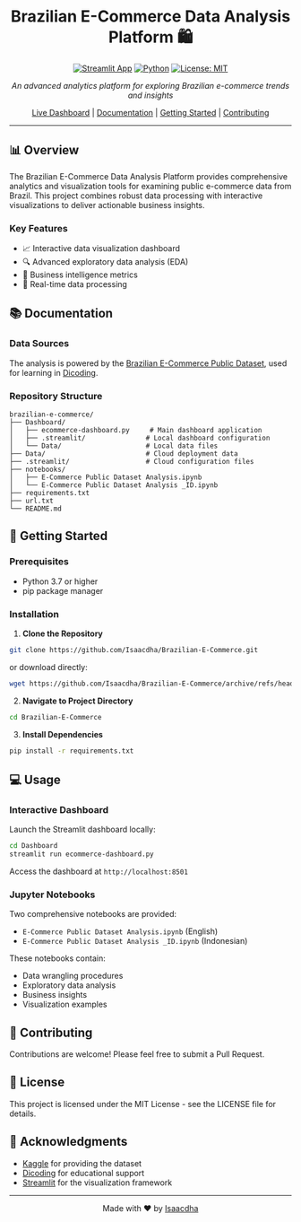 <div align="center">

# Brazilian E-Commerce Data Analysis Platform 🛍️

[![Streamlit App](https://static.streamlit.io/badges/streamlit_badge_black_white.svg)](https://brazilian-ecommerce-idha.streamlit.app/)
[![Python](https://img.shields.io/badge/Python-3.7%2B-blue.svg)](https://www.python.org/)
[![License: MIT](https://img.shields.io/badge/License-MIT-yellow.svg)](https://opensource.org/licenses/MIT)

*An advanced analytics platform for exploring Brazilian e-commerce trends and insights*

[Live Dashboard](https://brazilian-ecommerce-idha.streamlit.app/) | [Documentation](#documentation) | [Getting Started](#getting-started) | [Contributing](#contributing)

</div>

---

## 📊 Overview

The Brazilian E-Commerce Data Analysis Platform provides comprehensive analytics and visualization tools for examining public e-commerce data from Brazil. This project combines robust data processing with interactive visualizations to deliver actionable business insights.

### Key Features
- 📈 Interactive data visualization dashboard
- 🔍 Advanced exploratory data analysis (EDA)
- 💼 Business intelligence metrics
- 🔄 Real-time data processing

## 📚 Documentation <a id="documentation"></a>

### Data Sources
The analysis is powered by the [Brazilian E-Commerce Public Dataset](https://www.kaggle.com/datasets/olistbr/brazilian-ecommerce), used for learning in [Dicoding](https://www.dicoding.com/).

### Repository Structure
```
brazilian-e-commerce/
├── Dashboard/
│   ├── ecommerce-dashboard.py     # Main dashboard application
│   ├── .streamlit/               # Local dashboard configuration
│   └── Data/                     # Local data files
├── Data/                         # Cloud deployment data
├── .streamlit/                   # Cloud configuration files
├── notebooks/
│   ├── E-Commerce Public Dataset Analysis.ipynb
│   └── E-Commerce Public Dataset Analysis _ID.ipynb
├── requirements.txt
├── url.txt
└── README.md
```

## 🚀 Getting Started <a id="getting-started"></a>

### Prerequisites
- Python 3.7 or higher
- pip package manager

### Installation

1. **Clone the Repository**
```bash
git clone https://github.com/Isaacdha/Brazilian-E-Commerce.git
```
   or download directly:
```bash
wget https://github.com/Isaacdha/Brazilian-E-Commerce/archive/refs/heads/main.zip
```

2. **Navigate to Project Directory**
```bash
cd Brazilian-E-Commerce
```

3. **Install Dependencies**
```bash
pip install -r requirements.txt
```

## 💻 Usage

### Interactive Dashboard
Launch the Streamlit dashboard locally:
```bash
cd Dashboard
streamlit run ecommerce-dashboard.py
```
Access the dashboard at `http://localhost:8501`

### Jupyter Notebooks
Two comprehensive notebooks are provided:
- `E-Commerce Public Dataset Analysis.ipynb` (English)
- `E-Commerce Public Dataset Analysis _ID.ipynb` (Indonesian)

These notebooks contain:
- Data wrangling procedures
- Exploratory data analysis
- Business insights
- Visualization examples

## 🤝 Contributing <a id="contributing"></a>

Contributions are welcome! Please feel free to submit a Pull Request.

## 📄 License

This project is licensed under the MIT License - see the LICENSE file for details.

## 🙏 Acknowledgments

- [Kaggle](https://www.kaggle.com/) for providing the dataset
- [Dicoding](https://www.dicoding.com/) for educational support
- [Streamlit](https://streamlit.io/) for the visualization framework

---

<div align="center">

Made with ❤️ by [Isaacdha](https://github.com/Isaacdha)

</div>
